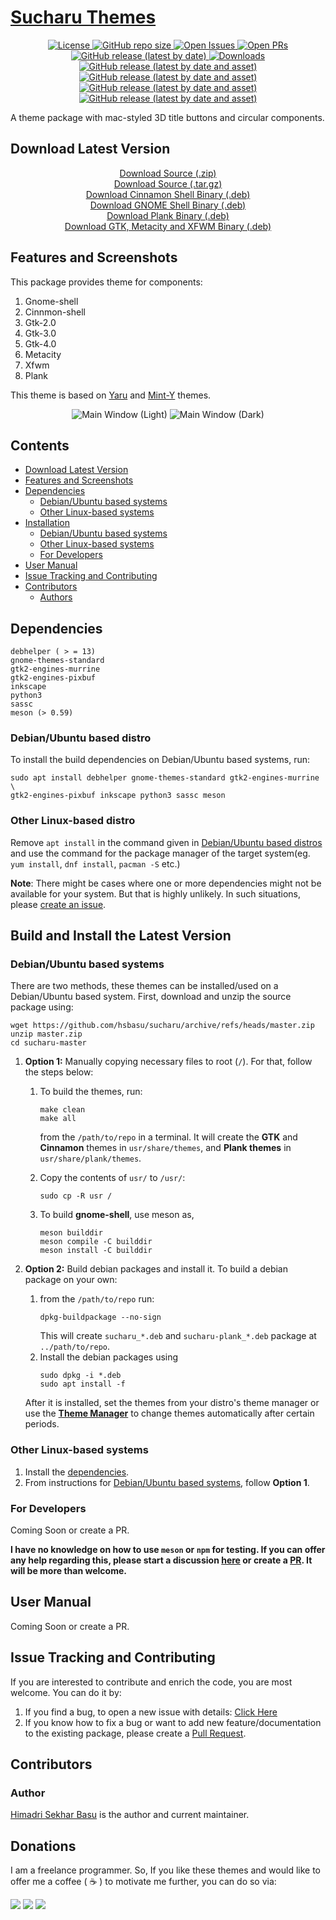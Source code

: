 # [Sucharu Themes](https://hsbasu.github.io/sucharu)

<p align="center">
	<a href="https://github.com/hsbasu/sucharu/blob/master/LICENSE">
		<img src="https://img.shields.io/github/license/hsbasu/sucharu?label=License" alt="License"
	</a>
  	<a href="#">
		<img src="https://img.shields.io/github/repo-size/hsbasu/sucharu?label=Repo%20size" alt="GitHub repo size">
  	</a>
	<a href="https://github.com/hsbasu/sucharu/issues" target="_blank">
		<img src="https://img.shields.io/github/issues/hsbasu/sucharu?label=Issues" alt="Open Issues">
	</a>
	<a href="https://github.com/hsbasu/sucharu/pulls" target="_blank">
		<img src="https://img.shields.io/github/issues-pr/hsbasu/sucharu?label=PR" alt="Open PRs">
	</a>
  	<a href="https://github.com/hsbasu/sucharu/releases/latest">
		<img src="https://img.shields.io/github/v/release/hsbasu/sucharu?label=Latest%20Stable%20Release" alt="GitHub release (latest by date)">
  	</a>
	<a href="#download-latest-version">
		<img src="https://img.shields.io/github/downloads/hsbasu/sucharu/total?label=Downloads" alt="Downloads">
	</a>
	<a href="https://github.com/hsbasu/sucharu/releases/download/2.0.4/sucharu-theme-cinnamon-shell_2.0.4_all.deb">
		<img src="https://img.shields.io/github/downloads/hsbasu/sucharu/2.0.4/sucharu-theme-cinnamon-shell_2.0.4_all.deb?color=blue&label=Downloads%40Latest%20Binary" alt="GitHub release (latest by date and asset)">
	</a>
	<a href="https://github.com/hsbasu/sucharu/releases/download/2.0.4/sucharu-theme-gnome-shell_2.0.4_all.deb">
		<img src="https://img.shields.io/github/downloads/hsbasu/sucharu/2.0.4/sucharu-theme-gnome-shell_2.0.4_all.deb?color=blue&label=Downloads%40Latest%20Binary" alt="GitHub release (latest by date and asset)">
	</a>
	<a href="https://github.com/hsbasu/sucharu/releases/download/2.0.4/sucharu-theme-plank_2.0.4_all.deb">
		<img src="https://img.shields.io/github/downloads/hsbasu/sucharu/2.0.4/sucharu-theme-plank_2.0.4_all.deb?color=blue&label=Downloads%40Latest%20Binary" alt="GitHub release (latest by date and asset)">
	</a>
	<a href="https://github.com/hsbasu/sucharu/releases/download/2.0.4/sucharu-themes_2.0.4_all.deb">
		<img src="https://img.shields.io/github/downloads/hsbasu/sucharu/2.0.4/sucharu-themes_2.0.4_all.deb?color=blue&label=Downloads%40Latest%20Binary" alt="GitHub release (latest by date and asset)">
	</a>
</p>

A theme package with mac-styled 3D title buttons and circular components.

## Download Latest Version
<p align="center">
	<a href="https://github.com/hsbasu/sucharu/zipball/master">Download Source (.zip)</a></br>
	<a href="https://github.com/hsbasu/sucharu/tarball/master">Download Source (.tar.gz)</a></br>
	<a href="https://github.com/hsbasu/sucharu/releases/download/2.0.4/sucharu-theme-cinnamon-shell_2.0.4_all.deb">Download Cinnamon Shell Binary (.deb)</a></br>
	<a href="https://github.com/hsbasu/sucharu/releases/download/2.0.4/sucharu-theme-gnome-shell_2.0.4_all.deb">Download GNOME Shell Binary (.deb)</a></br>
	<a href="https://github.com/hsbasu/sucharu/releases/download/2.0.4/sucharu-theme-plank_2.0.4_all.deb">Download Plank Binary (.deb)</a></br>
	<a href="https://github.com/hsbasu/sucharu/releases/download/2.0.4/sucharu-themes_2.0.4_all.deb">Download GTK, Metacity and XFWM Binary (.deb)</a>
</p>

## Features and Screenshots

This package provides theme for components:
1. Gnome-shell
2. Cinnmon-shell
3. Gtk-2.0
4. Gtk-3.0
5. Gtk-4.0
6. Metacity
7. Xfwm
8. Plank

This theme is based on [Yaru](https://github.com/ubuntu/yaru) and [Mint-Y](https://github.com/linuxmint/mint-themes) themes.

<p align="center">
	<img src="#" alt="Main Window (Light)">
	<img src="#" alt="Main Window (Dark)">
</p>


## Contents
- [Download Latest Version](#download-latest-version)
- [Features and Screenshots](#features-and-screenshots)
- [Dependencies](#dependencies)
	- [Debian/Ubuntu based systems](#debianubuntu-based-distro)
	- [Other Linux-based systems](#other-linux-based-distro)
- [Installation](#build-and-install-the-latest-version)
	- [Debian/Ubuntu based systems](#debianubuntu-based-systems)
	- [Other Linux-based systems](#other-linux-based-systems)
	- [For Developers](#for-developers)
- [User Manual](#user-manual)
- [Issue Tracking and Contributing](#issue-tracking-and-contributing)
- [Contributors](#contributors)
	- [Authors](#author)

## Dependencies
```
debhelper ( > = 13)
gnome-themes-standard
gtk2-engines-murrine
gtk2-engines-pixbuf
inkscape
python3
sassc
meson (> 0.59)
```
### Debian/Ubuntu based distro
To install the build dependencies on Debian/Ubuntu based systems, run:
```
sudo apt install debhelper gnome-themes-standard gtk2-engines-murrine \
gtk2-engines-pixbuf inkscape python3 sassc meson
```

### Other Linux-based distro
Remove `apt install` in the command given in [Debian/Ubuntu based distros](#debianubuntu-based-distro) and use the command for the package manager of the target system(eg. `yum install`, `dnf install`, `pacman -S` etc.)

**Note**: There might be cases where one or more dependencies might not be available for your system. But that is highly unlikely. In such situations, please [create an issue](#issue-tracking-and-contributing).

## Build and Install the Latest Version
### Debian/Ubuntu based systems
There are two methods, these themes can be installed/used on a Debian/Ubuntu based system. First, download and unzip the source package using:
```
wget https://github.com/hsbasu/sucharu/archive/refs/heads/master.zip
unzip master.zip
cd sucharu-master
```

1. **Option 1:** Manually copying necessary files to root (`/`). For that, follow the steps below:
	1. To build the themes, run:
		```
		make clean
		make all
		```
		from the `/path/to/repo` in a terminal. It will create the **GTK** and **Cinnamon** themes in `usr/share/themes`, and **Plank themes** in `usr/share/plank/themes`.

	2. Copy the contents of `usr/` to `/usr/`:
		```
		sudo cp -R usr /
		```
	3. To build **gnome-shell**, use meson as,
		```
		meson builddir
		meson compile -C builddir
		meson install -C builddir
		```

2. **Option 2:** Build debian packages and install it. To build a debian package on your own:
	1. from the `/path/to/repo` run:
		```
		dpkg-buildpackage --no-sign
		```
		This will create `sucharu_*.deb` and `sucharu-plank_*.deb` package at `../path/to/repo`.
	2. Install the debian packages using
		```
		sudo dpkg -i *.deb
		sudo apt install -f
		```
	After it is installed, set the themes from your distro's theme manager or use the [**Theme Manager**](https://hsbasu.github.io/theme-manager) to change themes automatically after certain periods.

### Other Linux-based systems
1. Install the [dependencies](#other-linux-based-distro).
2. From instructions for [Debian/Ubuntu based systems](#debianubuntu-based-systems), follow **Option 1**.

### For Developers
Coming Soon or create a PR.

**I have no knowledge on how to use `meson` or `npm` for testing. If you can offer any help regarding this, please start a discussion [here](https://github.com/hsbasu/sucharu/discussions) or create a [PR](https://github.com/hsbasu/sucharu/compare). It will be more than welcome.**

## User Manual
Coming Soon or create a PR.

## Issue Tracking and Contributing
If you are interested to contribute and enrich the code, you are most welcome. You can do it by:
1. If you find a bug, to open a new issue with details: [Click Here](https://github.com/hsbasu/sucharu/issues)
2. If you know how to fix a bug or want to add new feature/documentation to the existing package, please create a [Pull Request](https://github.com/hsbasu/sucharu/compare).

## Contributors

### Author
[Himadri Sekhar Basu](https://github.com/hsbasu) is the author and current maintainer.

## Donations
I am a freelance programmer. So, If you like these themes and would like to offer me a coffee ( &#9749; ) to motivate me further, you can do so via:

[![](https://liberapay.com/assets/widgets/donate.svg)](https://liberapay.com/hsbasu/donate)
[![](https://www.paypalobjects.com/webstatic/i/logo/rebrand/ppcom.svg)](https://paypal.me/hsbasu)
[![](https://hsbasu.github.io/styles/icons/logo/svg/upi-logo.svg)](https://hsbasu.github.io/images/upi-qr.jpg)
